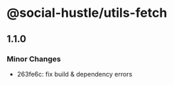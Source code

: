 # @social-hustle/utils-fetch

## 1.1.0

### Minor Changes

- 263fe6c: fix build & dependency errors
